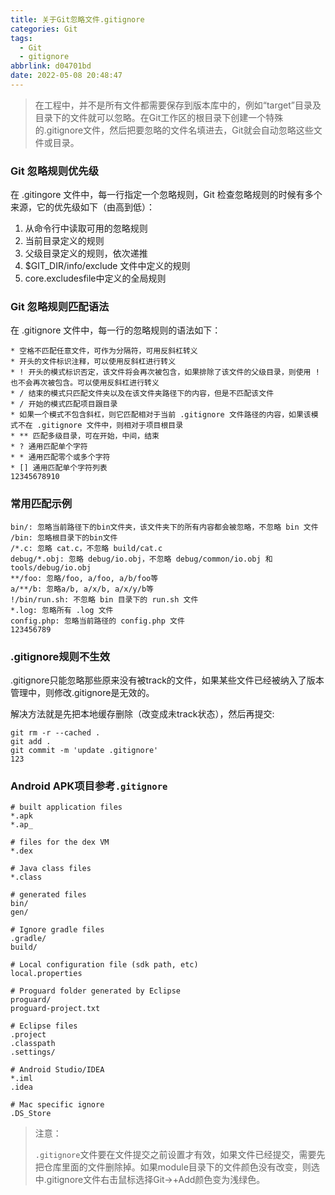 ```yaml
---
title: 关于Git忽略文件.gitignore
categories: Git
tags:
  - Git
  - gitignore
abbrlink: d04701bd
date: 2022-05-08 20:48:47
---
```


> 在工程中，并不是所有文件都需要保存到版本库中的，例如“target”目录及目录下的文件就可以忽略。在Git工作区的根目录下创建一个特殊的.gitignore文件，然后把要忽略的文件名填进去，Git就会自动忽略这些文件或目录。

<!-- more -->

### Git 忽略规则优先级

在 .gitingore 文件中，每一行指定一个忽略规则，Git 检查忽略规则的时候有多个来源，它的优先级如下（由高到低）：

1. 从命令行中读取可用的忽略规则
2. 当前目录定义的规则
3. 父级目录定义的规则，依次递推
4. $GIT_DIR/info/exclude 文件中定义的规则
5. core.excludesfile中定义的全局规则

### Git 忽略规则匹配语法

在 .gitignore 文件中，每一行的忽略规则的语法如下：

```注释
* 空格不匹配任意文件，可作为分隔符，可用反斜杠转义
* 开头的文件标识注释，可以使用反斜杠进行转义
* ! 开头的模式标识否定，该文件将会再次被包含，如果排除了该文件的父级目录，则使用 ! 也不会再次被包含。可以使用反斜杠进行转义
* / 结束的模式只匹配文件夹以及在该文件夹路径下的内容，但是不匹配该文件
* / 开始的模式匹配项目跟目录
* 如果一个模式不包含斜杠，则它匹配相对于当前 .gitignore 文件路径的内容，如果该模式不在 .gitignore 文件中，则相对于项目根目录
* ** 匹配多级目录，可在开始，中间，结束
* ? 通用匹配单个字符
* * 通用匹配零个或多个字符
* [] 通用匹配单个字符列表
12345678910
```

### 常用匹配示例

```.gitignore
bin/: 忽略当前路径下的bin文件夹，该文件夹下的所有内容都会被忽略，不忽略 bin 文件
/bin: 忽略根目录下的bin文件
/*.c: 忽略 cat.c，不忽略 build/cat.c
debug/*.obj: 忽略 debug/io.obj，不忽略 debug/common/io.obj 和 tools/debug/io.obj
**/foo: 忽略/foo, a/foo, a/b/foo等
a/**/b: 忽略a/b, a/x/b, a/x/y/b等
!/bin/run.sh: 不忽略 bin 目录下的 run.sh 文件
*.log: 忽略所有 .log 文件
config.php: 忽略当前路径的 config.php 文件
123456789
```

### .gitignore规则不生效

.gitignore只能忽略那些原来没有被track的文件，如果某些文件已经被纳入了版本管理中，则修改.gitignore是无效的。

解决方法就是先把本地缓存删除（改变成未track状态），然后再提交:

```git
git rm -r --cached .
git add .
git commit -m 'update .gitignore'
123
```

### Android APK项目参考`.gitignore`

```
# built application files
*.apk
*.ap_

# files for the dex VM
*.dex

# Java class files
*.class

# generated files
bin/
gen/

# Ignore gradle files
.gradle/
build/

# Local configuration file (sdk path, etc)
local.properties

# Proguard folder generated by Eclipse
proguard/
proguard-project.txt

# Eclipse files
.project
.classpath
.settings/

# Android Studio/IDEA
*.iml
.idea

# Mac specific ignore
.DS_Store
```

> 注意：
>
> `.gitignore`文件要在文件提交之前设置才有效，如果文件已经提交，需要先把仓库里面的文件删除掉。如果module目录下的文件颜色没有改变，则选中.gitignore文件右击鼠标选择Git->+Add颜色变为浅绿色。
